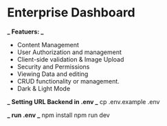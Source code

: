 <h1> Enterprise Dashboard</h1>


**_ Featuers: _**

- Content Management
- User Authorization and management
- Client-side validation & Image Upload
- Security and Permissions
- Viewing Data and editing
- CRUD functionality or management.
- Dark & Light Mode

**_ Setting URL Backend in .env _**
cp .env.example .env

**_ run .env _**
npm install
npm run dev